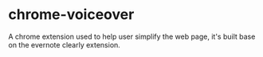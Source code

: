 chrome-voiceover
================

A chrome extension used to help user simplify the web page, it's built base on the evernote clearly extension.
